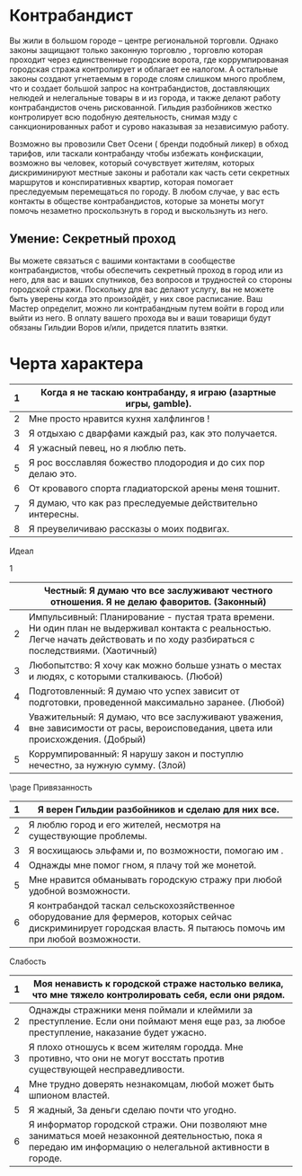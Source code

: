 # Контрабандист

Вы жили в большом городе – центре региональной торговли. Однако законы защищают
только законную торговлю , торговлю которая проходит через единственные
городские ворота, где коррумпированая городская стража контролирует и облагает
ее налогом. А остальные законы создают угнетаемым в городе слоям слишком много
проблем, что и создает большой запрос на контрабандистов, доставляющих нелюдей и
нелегальные товары в и из города, и также делают работу контрабандистов очень
рискованной. Гильдия разбойников жестко контролирует всю подобную деятельность,
снимая мзду с санкционированных работ и сурово наказывая за независимую работу.

Возможно вы провозили Свет Осени ( бренди подобный ликер) в обход тарифов, или
таскали контрабанду чтобы избежать конфискации, возможно вы человек, который
сочувствует жителям, которых дискриминируют местные законы и работали как часть
сети секретных маршрутов и конспиративных квартир, которая помогает преследуемым
перемещаться по городу. В любом случае, у вас есть контакты в обществе
контрабандистов, которые за монеты могут помочь незаметно проскользнуть в город
и выскользнуть из него.

## Умение: Секретный проход

Вы можете связаться с вашими контактами в сообществе контрабандистов, чтобы
обеспечить секретный проход в город или из него, для вас и ваших спутников, без
вопросов и трудностей со стороны городской стражи. Поскольку для вас делают
услугу, вы не можете быть уверены когда это произойдёт, у них свое расписание.
Ваш Мастер определит, можно ли контрабандным путем войти в город или выйти из
него. В оплату вашего прохода вы и ваши товарищи будут обязаны Гильдии Воров
и/или, придется платить взятки.

# Черта характера

| 1 | Когда я не таскаю контрабанду, я играю (азартные игры, gamble). |
|---|-----------------------------------------------------------------|
| 2 | Мне просто нравится кухня халфлингов !                          |
| 3 | Я отдыхаю с дварфами каждый раз, как это получается.            |
| 4 | Я ужасный певец, но я люблю петь.                               |
| 5 | Я рос восславляя божество плодородия и до сих пор делаю это.    |
| 6 | От кровавого спорта гладиаторской арены меня тошнит.            |
| 7 | Я думаю, что как раз преследуемые действительно интересны.      |
| 8 | Я преувеличиваю рассказы о моих подвигах.                       |

Идеал

1

|   | Честный: Я думаю что все заслуживают честного отношения. Я не делаю фаворитов. (Законный)                                                                                         |
|---|-----------------------------------------------------------------------------------------------------------------------------------------------------------------------------------|
| 2 | Импульсивный: Планирование - пустая трата времени. Ни один план не выдерживал контакта с реальностью. Легче начать действовать и по ходу разбираться с последствиями. (Хаотичный) |
| 3 | Любопытство: Я хочу как можно больше узнать о местах и людях, с которыми сталкиваюсь. (Любой)                                                                                     |
| 4 | Подготовленный: Я думаю что успех зависит от подготовки, проведенной максимально заранее. (Любой)                                                                                 |
| 4 | Уважительный: Я думаю, что все заслуживают уважения, вне зависимости от расы, вероисповедания, цвета или происхождения. (Добрый)                                                  |
| 5 | Коррумпированный: Я нарушу закон и поступлю нечестно, за нужную сумму. (Злой)                                                                                                     |
\page
Привязанность

| 1 | Я верен Гильдии разбойников и сделаю для них все.                                                                                                                |
|---|------------------------------------------------------------------------------------------------------------------------------------------------------------------|
| 2 | Я люблю город и его жителей, несмотря на существующие проблемы.                                                                                                  |
| 3 | Я восхищаюсь эльфами и, по возможности, помогаю им .                                                                                                             |
| 4 | Однажды мне помог гном, я плачу той же монетой.                                                                                                                  |
| 5 | Мне нравится обманывать городскую стражу при любой удобной возможности.                                                                                          |
| 6 | Я контрабандой таскал сельскохозяйственное оборудование для фермеров, которых сейчас дискриминирует городская власть. Я пытаюсь помочь им при любой возможности. |

Слабость

| 1 | Моя ненависть к городской страже настолько велика, что мне тяжело контролировать себя, если они рядом.                                                     |
|---|------------------------------------------------------------------------------------------------------------------------------------------------------------|
| 2 | Однажды стражники меня поймали и клеймили за преступление. Если они поймают меня еще раз, за любое преступление, наказание будет ужасно.                   |
| 3 | Я плохо отношусь к всем жителям городда. Мне противно, что они не могут восстать против существующей несправедливости.                                     |
| 4 | Мне трудно доверять незнакомцам, любой может быть шпионом властей.                                                                                         |
| 5 | Я жадный, За деньги сделаю почти что угодно.                                                                                                               |
| 6 | Я информатор городской стражи. Они позволяют мне заниматься моей незаконной деятельностью, пока я передаю им информацию о нелегальной активности в городе. |
